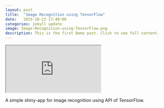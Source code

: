 ```yaml
---
layout: post
title:  "Image Recognition using TensorFlow"
date:   2015-10-23 17:40:06
categories: jekyll update
image: Image-Recognition-using-TensorFlow.png
description: This is the first Demo post. Click to see full content.
---
```


<iframe src="http://51.175.77.204/tf_ImageClassify"></iframe><br>

A simple shiny-app for image recognition using API of TensorFlow.
